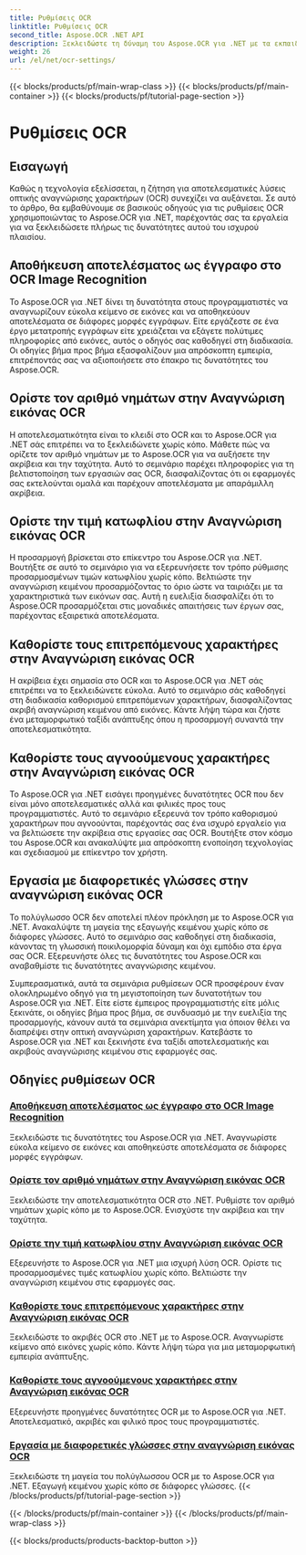 ```yaml
---
title: Ρυθμίσεις OCR
linktitle: Ρυθμίσεις OCR
second_title: Aspose.OCR .NET API
description: Ξεκλειδώστε τη δύναμη του Aspose.OCR για .NET με τα εκπαιδευτικά προγράμματα ρυθμίσεων OCR. Μάθετε να βελτιώνετε την ακρίβεια, την ταχύτητα και την προσαρμογή για την αναγνώριση κειμένου στις εικόνες.
weight: 26
url: /el/net/ocr-settings/
---
```


{{< blocks/products/pf/main-wrap-class >}}
{{< blocks/products/pf/main-container >}}
{{< blocks/products/pf/tutorial-page-section >}}

# Ρυθμίσεις OCR


## Εισαγωγή

Καθώς η τεχνολογία εξελίσσεται, η ζήτηση για αποτελεσματικές λύσεις οπτικής αναγνώρισης χαρακτήρων (OCR) συνεχίζει να αυξάνεται. Σε αυτό το άρθρο, θα εμβαθύνουμε σε βασικούς οδηγούς για τις ρυθμίσεις OCR χρησιμοποιώντας το Aspose.OCR για .NET, παρέχοντάς σας τα εργαλεία για να ξεκλειδώσετε πλήρως τις δυνατότητες αυτού του ισχυρού πλαισίου.

## Αποθήκευση αποτελέσματος ως έγγραφο στο OCR Image Recognition

Το Aspose.OCR για .NET δίνει τη δυνατότητα στους προγραμματιστές να αναγνωρίζουν εύκολα κείμενο σε εικόνες και να αποθηκεύουν αποτελέσματα σε διάφορες μορφές εγγράφων. Είτε εργάζεστε σε ένα έργο μετατροπής εγγράφων είτε χρειάζεται να εξάγετε πολύτιμες πληροφορίες από εικόνες, αυτός ο οδηγός σας καθοδηγεί στη διαδικασία. Οι οδηγίες βήμα προς βήμα εξασφαλίζουν μια απρόσκοπτη εμπειρία, επιτρέποντάς σας να αξιοποιήσετε στο έπακρο τις δυνατότητες του Aspose.OCR.

## Ορίστε τον αριθμό νημάτων στην Αναγνώριση εικόνας OCR

Η αποτελεσματικότητα είναι το κλειδί στο OCR και το Aspose.OCR για .NET σάς επιτρέπει να το ξεκλειδώνετε χωρίς κόπο. Μάθετε πώς να ορίζετε τον αριθμό νημάτων με το Aspose.OCR για να αυξήσετε την ακρίβεια και την ταχύτητα. Αυτό το σεμινάριο παρέχει πληροφορίες για τη βελτιστοποίηση των εργασιών σας OCR, διασφαλίζοντας ότι οι εφαρμογές σας εκτελούνται ομαλά και παρέχουν αποτελέσματα με απαράμιλλη ακρίβεια.

## Ορίστε την τιμή κατωφλίου στην Αναγνώριση εικόνας OCR

Η προσαρμογή βρίσκεται στο επίκεντρο του Aspose.OCR για .NET. Βουτήξτε σε αυτό το σεμινάριο για να εξερευνήσετε τον τρόπο ρύθμισης προσαρμοσμένων τιμών κατωφλίου χωρίς κόπο. Βελτιώστε την αναγνώριση κειμένου προσαρμόζοντας το όριο ώστε να ταιριάζει με τα χαρακτηριστικά των εικόνων σας. Αυτή η ευελιξία διασφαλίζει ότι το Aspose.OCR προσαρμόζεται στις μοναδικές απαιτήσεις των έργων σας, παρέχοντας εξαιρετικά αποτελέσματα.

## Καθορίστε τους επιτρεπόμενους χαρακτήρες στην Αναγνώριση εικόνας OCR

Η ακρίβεια έχει σημασία στο OCR και το Aspose.OCR για .NET σάς επιτρέπει να το ξεκλειδώνετε εύκολα. Αυτό το σεμινάριο σάς καθοδηγεί στη διαδικασία καθορισμού επιτρεπόμενων χαρακτήρων, διασφαλίζοντας ακριβή αναγνώριση κειμένου από εικόνες. Κάντε λήψη τώρα και ζήστε ένα μεταμορφωτικό ταξίδι ανάπτυξης όπου η προσαρμογή συναντά την αποτελεσματικότητα.

## Καθορίστε τους αγνοούμενους χαρακτήρες στην Αναγνώριση εικόνας OCR

Το Aspose.OCR για .NET εισάγει προηγμένες δυνατότητες OCR που δεν είναι μόνο αποτελεσματικές αλλά και φιλικές προς τους προγραμματιστές. Αυτό το σεμινάριο εξερευνά τον τρόπο καθορισμού χαρακτήρων που αγνοούνται, παρέχοντάς σας ένα ισχυρό εργαλείο για να βελτιώσετε την ακρίβεια στις εργασίες σας OCR. Βουτήξτε στον κόσμο του Aspose.OCR και ανακαλύψτε μια απρόσκοπτη ενοποίηση τεχνολογίας και σχεδιασμού με επίκεντρο τον χρήστη.

## Εργασία με διαφορετικές γλώσσες στην αναγνώριση εικόνας OCR

Το πολύγλωσσο OCR δεν αποτελεί πλέον πρόκληση με το Aspose.OCR για .NET. Ανακαλύψτε τη μαγεία της εξαγωγής κειμένου χωρίς κόπο σε διάφορες γλώσσες. Αυτό το σεμινάριο σας καθοδηγεί στη διαδικασία, κάνοντας τη γλωσσική ποικιλομορφία δύναμη και όχι εμπόδιο στα έργα σας OCR. Εξερευνήστε όλες τις δυνατότητες του Aspose.OCR και αναβαθμίστε τις δυνατότητες αναγνώρισης κειμένου.

Συμπερασματικά, αυτά τα σεμινάρια ρυθμίσεων OCR προσφέρουν έναν ολοκληρωμένο οδηγό για τη μεγιστοποίηση των δυνατοτήτων του Aspose.OCR για .NET. Είτε είστε έμπειρος προγραμματιστής είτε μόλις ξεκινάτε, οι οδηγίες βήμα προς βήμα, σε συνδυασμό με την ευελιξία της προσαρμογής, κάνουν αυτά τα σεμινάρια ανεκτίμητα για όποιον θέλει να διαπρέψει στην οπτική αναγνώριση χαρακτήρων. Κατεβάστε το Aspose.OCR για .NET και ξεκινήστε ένα ταξίδι αποτελεσματικής και ακριβούς αναγνώρισης κειμένου στις εφαρμογές σας.
## Οδηγίες ρυθμίσεων OCR
### [Αποθήκευση αποτελέσματος ως έγγραφο στο OCR Image Recognition](./save-result-as-document/)
Ξεκλειδώστε τις δυνατότητες του Aspose.OCR για .NET. Αναγνωρίστε εύκολα κείμενο σε εικόνες και αποθηκεύστε αποτελέσματα σε διάφορες μορφές εγγράφων.
### [Ορίστε τον αριθμό νημάτων στην Αναγνώριση εικόνας OCR](./set-threads-count/)
Ξεκλειδώστε την αποτελεσματικότητα OCR στο .NET. Ρυθμίστε τον αριθμό νημάτων χωρίς κόπο με το Aspose.OCR. Ενισχύστε την ακρίβεια και την ταχύτητα.
### [Ορίστε την τιμή κατωφλίου στην Αναγνώριση εικόνας OCR](./set-threshold-value/)
Εξερευνήστε το Aspose.OCR για .NET μια ισχυρή λύση OCR. Ορίστε τις προσαρμοσμένες τιμές κατωφλίου χωρίς κόπο. Βελτιώστε την αναγνώριση κειμένου στις εφαρμογές σας.
### [Καθορίστε τους επιτρεπόμενους χαρακτήρες στην Αναγνώριση εικόνας OCR](./specify-allowed-characters/)
Ξεκλειδώστε το ακριβές OCR στο .NET με το Aspose.OCR. Αναγνωρίστε κείμενο από εικόνες χωρίς κόπο. Κάντε λήψη τώρα για μια μεταμορφωτική εμπειρία ανάπτυξης.
### [Καθορίστε τους αγνοούμενους χαρακτήρες στην Αναγνώριση εικόνας OCR](./specify-ignored-characters/)
Εξερευνήστε προηγμένες δυνατότητες OCR με το Aspose.OCR για .NET. Αποτελεσματικό, ακριβές και φιλικό προς τους προγραμματιστές.
### [Εργασία με διαφορετικές γλώσσες στην αναγνώριση εικόνας OCR](./working-with-different-languages/)
Ξεκλειδώστε τη μαγεία του πολύγλωσσου OCR με το Aspose.OCR για .NET. Εξαγωγή κειμένου χωρίς κόπο σε διάφορες γλώσσες.
{{< /blocks/products/pf/tutorial-page-section >}}

{{< /blocks/products/pf/main-container >}}
{{< /blocks/products/pf/main-wrap-class >}}

{{< blocks/products/products-backtop-button >}}
